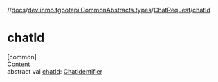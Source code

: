 //[docs](../../../index.md)/[dev.inmo.tgbotapi.CommonAbstracts.types](../index.md)/[ChatRequest](index.md)/[chatId](chat-id.md)



# chatId  
[common]  
Content  
abstract val [chatId](chat-id.md): [ChatIdentifier](../../dev.inmo.tgbotapi.types/-chat-identifier/index.md)  



